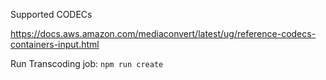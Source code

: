 Supported CODECs

https://docs.aws.amazon.com/mediaconvert/latest/ug/reference-codecs-containers-input.html

Run Transcoding job: `npm run create`

